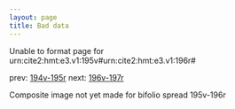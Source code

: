 ```yaml
---
layout: page
title: Bad data
---
```


Unable to format page for urn:cite2:hmt:e3.v1:195v#urn:cite2:hmt:e3.v1:196r#

prev: [194v-195r](../194v-195r/) next: [196v-197r](../196v-197r/)

Composite image not yet made for bifolio spread 195v-196r

